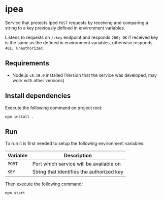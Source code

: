 # ipea

Service that protects iped `POST` requests by receiving and comparing a string to a key previously defined in environment variables.

Listens to requests on `/:key` endpoint and responds `200; OK` if received key is the same as the defined in environment variables, otherwise responds `401; Unauthorized`.

## Requirements

- Node.js `v8.10.0` installed (Version that the service was developed, may work with other versions)

## Install dependencies

Execute the following command on project root:

```
npm install .
```

## Run

To run it is first needed to setup the following environment variables:

|Variable|Description|
|--------|-----------|
|`PORT`|Port which service will be available on|
|`KEY`|String that identifies the authorized key|

Then execute the following command:

```
npm start
```
